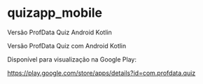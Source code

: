 # quizapp_mobile
Versão ProfData Quiz Android Kotlin

Versão ProfData Quiz com Android Kotlin

Disponível para visualização na Google Play:

https://play.google.com/store/apps/details?id=com.profdata.quiz
